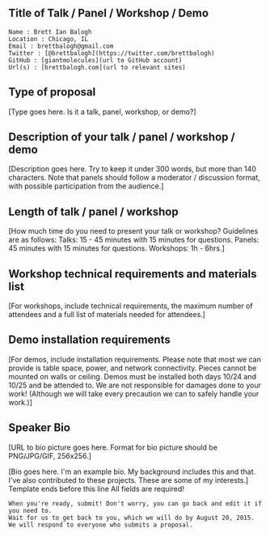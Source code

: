## Title of Talk / Panel / Workshop / Demo

    Name : Brett Ian Balogh
    Location : Chicago, IL
    Email : brettbalogh@gmail.com
    Twitter : [@brettbalogh](https://twitter.com/brettbalogh)
    GitHub : [giantmolecules](url to GitHub account)
    Url(s) : [brettbalogh.com](url to relevant sites)

## Type of proposal

[Type goes here. Is it a talk, panel, workshop, or demo?]
## Description of your talk / panel / workshop / demo

[Description goes here. Try to keep it under 300 words, but more than 140 characters. Note that panels should follow a moderator / discussion format, with possible participation from the audience.]
## Length of talk / panel / workshop

[How much time do you need to present your talk or workshop? Guidelines are as follows: Talks: 15 - 45 minutes with 15 minutes for questions. Panels: 45 minutes with 15 minutes for questions. Workshops: 1h - 6hrs.]
## Workshop technical requirements and materials list

[For workshops, include technical requirements, the maximum number of attendees and a full list of materials needed for attendees.]
## Demo installation requirements

[For demos, include installation requirements. Please note that most we can provide is table space, power, and network connectivity. Pieces cannot be mounted on walls or ceiling. Demos must be installed both days 10/24 and 10/25 and be attended to. We are not responsible for damages done to your work! (Although we will take every precaution we can to safely handle your work.)]
## Speaker Bio

[URL to bio picture goes here. Format for bio picture should be PNG/JPG/GIF, 256x256.]

[Bio goes here. I'm an example bio. My background includes this and that. I've also contributed to these projects. These are some of my interests.]
Template ends before this line All fields are required!

    When you're ready, submit! Don't worry, you can go back and edit it if you need to.
    Wait for us to get back to you, which we will do by August 20, 2015. We will respond to everyone who submits a proposal.
